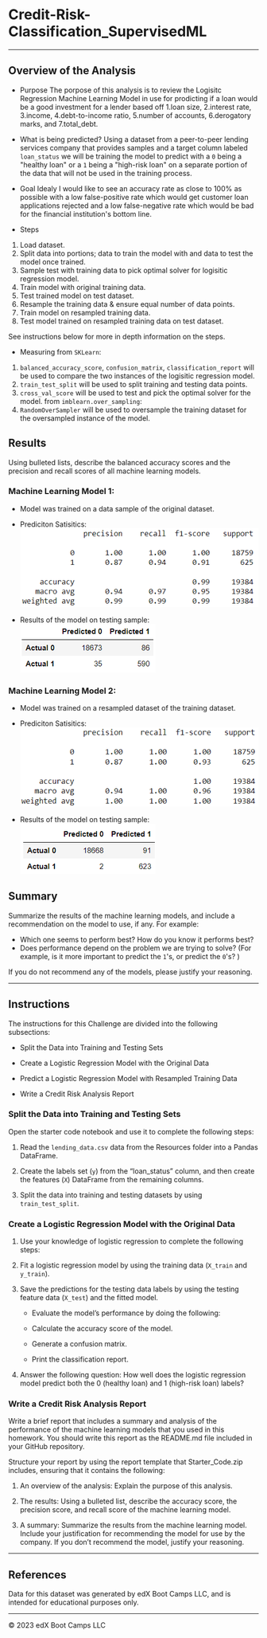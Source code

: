 # Credit-Risk-Classification_SupervisedML

- - -

## Overview of the Analysis

- Purpose
The porpose of this analysis is to review the Logisitc Regression Machine Learning Model in use for prodicting if a loan would be a good investment for a lender based off 1.loan size, 2.interest rate, 3.income, 4.debt-to-income ratio, 5.number of accounts, 6.derogatory marks, and 7.total_debt. 

- What is being predicted?
Using a dataset from a peer-to-peer lending services company that provides samples and a target column labeled `loan_status` we will be training the model to predict with a `0` being a "healthy loan" or a `1` being a "high-risk loan" on a separate portion of the data that will not be used in the training process.

- Goal
Idealy I would like to see an accuracy rate as close to 100% as possible with a low false-positive rate which would get customer loan applications rejected and a low false-negative rate which would be bad for the financial institution's bottom line.

- Steps
1. Load dataset.
2. Split data into portions; data to train the model with and data to test the model once trained.
3. Sample test with training data to pick optimal solver for logisitic regression model.
4. Train model with original training data.
5. Test trained model on test dataset.
6. Resample the training data & ensure equal number of data points.
7. Train model on resampled training data.
8. Test model trained on resampled training data on test dataset.

See instructions below for more in depth information on the steps.

- Measuring
from `SKLearn`:
1. `balanced_accuracy_score`, `confusion_matrix`, `classification_report` will be used to compare the two instances of the logisitic regression model. 
2. `train_test_split` will be used to split training and testing data points. 
3. `cross_val_score` will be used to test and pick the optimal solver for the model.
from `imblearn.over_sampling`:
4. `RandomOverSampler` will be used to oversample the training dataset for the oversampled instance of the model.

## Results

Using bulleted lists, describe the balanced accuracy scores and the precision and recall scores of all machine learning models.

### Machine Learning Model 1:
- Model was trained on a data sample of the original dataset.
- Prediciton Satisitics:
![ClassificationMatrix1](/Credit_Risk/classification_reports_screen_shots/Screenshot_Model_1.png)

- Results of the model on testing sample:
![CM1](/Credit_Risk/classification_reports_screen_shots/Screenshot_CM_1.png)

### Machine Learning Model 2:
- Model was trained on a resampled dataset of the training dataset.
- Prediciton Satisitics:
![ClassificationMatrix2](/Credit_Risk/classification_reports_screen_shots/Screenshot_Model_2.png)

- Results of the model on testing sample:
![CM2](/Credit_Risk/classification_reports_screen_shots/Screenshot_CM_2.png)


## Summary

Summarize the results of the machine learning models, and include a recommendation on the model to use, if any. For example:
* Which one seems to perform best? How do you know it performs best?
* Does performance depend on the problem we are trying to solve? (For example, is it more important to predict the `1`'s, or predict the `0`'s? )

If you do not recommend any of the models, please justify your reasoning.

- - -

## Instructions

The instructions for this Challenge are divided into the following subsections:

- Split the Data into Training and Testing Sets

- Create a Logistic Regression Model with the Original Data

- Predict a Logistic Regression Model with Resampled Training Data

- Write a Credit Risk Analysis Report

### Split the Data into Training and Testing Sets

Open the starter code notebook and use it to complete the following steps:

1. Read the `lending_data.csv` data from the Resources folder into a Pandas DataFrame.

2. Create the labels set (`y`) from the “loan_status” column, and then create the features (`X`) DataFrame from the remaining columns.

3. Split the data into training and testing datasets by using `train_test_split`.

### Create a Logistic Regression Model with the Original Data

1. Use your knowledge of logistic regression to complete the following steps:

2. Fit a logistic regression model by using the training data (`X_train` and `y_train`).

3. Save the predictions for the testing data labels by using the testing feature data (`X_test`) and the fitted model.

    - Evaluate the model’s performance by doing the following:

    - Calculate the accuracy score of the model.

    - Generate a confusion matrix.

    - Print the classification report.

4. Answer the following question: How well does the logistic regression model predict both the 0 (healthy loan) and 1 (high-risk loan) labels?

### Write a Credit Risk Analysis Report

Write a brief report that includes a summary and analysis of the performance of the machine learning models that you used in this homework. You should write this report as the README.md file included in your GitHub repository.

Structure your report by using the report template that Starter_Code.zip includes, ensuring that it contains the following:

1. An overview of the analysis: Explain the purpose of this analysis.

2. The results: Using a bulleted list, describe the accuracy score, the precision score, and recall score of the machine learning model.

3. A summary: Summarize the results from the machine learning model. Include your justification for recommending the model for use by the company. If you don’t recommend the model, justify your reasoning.

- - -

## References
Data for this dataset was generated by edX Boot Camps LLC, and is intended for educational purposes only.

- - -

© 2023 edX Boot Camps LLC
